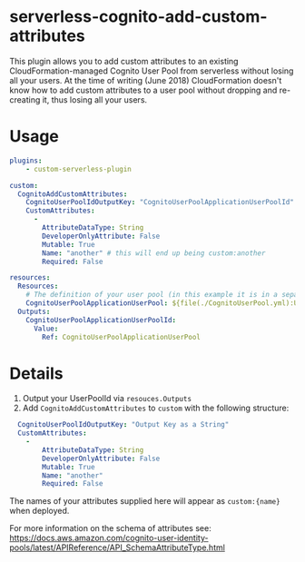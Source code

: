 # serverless-cognito-add-custom-attributes

This plugin allows you to add custom attributes to an existing CloudFormation-managed Cognito User Pool from serverless without losing all your users. At the time of writing (June 2018) CloudFormation doesn't know how to add custom attributes to a user pool without dropping and re-creating it, thus losing all your users.

# Usage

```yml
plugins:
    - custom-serverless-plugin

custom:
  CognitoAddCustomAttributes: 
    CognitoUserPoolIdOutputKey: "CognitoUserPoolApplicationUserPoolId" 
    CustomAttributes: 
      - 
        AttributeDataType: String
        DeveloperOnlyAttribute: False
        Mutable: True
        Name: "another" # this will end up being custom:another 
        Required: False

resources:
  Resources:
    # The definition of your user pool (in this example it is in a separate file)
    CognitoUserPoolApplicationUserPool: ${file(./CognitoUserPool.yml):UserPool}
  Outputs:
    CognitoUserPoolApplicationUserPoolId:
      Value:
        Ref: CognitoUserPoolApplicationUserPool
```

# Details

1. Output your UserPoolId via `resouces.Outputs`
2. Add `CognitoAddCustomAttributes` to `custom` with the following structure:
```yml
  CognitoUserPoolIdOutputKey: "Output Key as a String"
  CustomAttributes:
    - 
        AttributeDataType: String
        DeveloperOnlyAttribute: False
        Mutable: True
        Name: "another"
        Required: False
```

The names of your attributes supplied here will appear as `custom:{name}` when deployed.

For more information on the schema of attributes see:
https://docs.aws.amazon.com/cognito-user-identity-pools/latest/APIReference/API_SchemaAttributeType.html